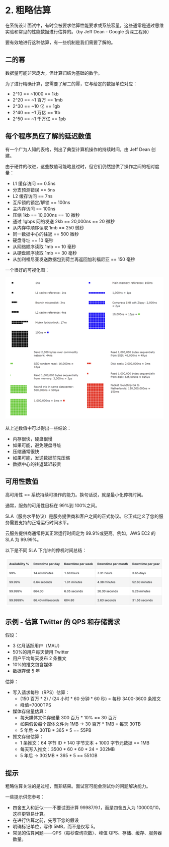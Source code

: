 # 2. 粗略估算

在系统设计面试中，有时会被要求估算性能要求或系统容量，这些通常是通过思维实验和常见的性能数据进行估算的。（by Jeff Dean - Google 资深工程师）

要有效地进行这种估算，有一些机制是我们需要了解的。

## 二的幂

数据量可能非常庞大，但计算归结为基础的数学。

为了进行精确计算，您需要了解二的幂，它与给定的数据单位对应：

- 2^10 == ~1000 == 1kb
- 2^20 == ~1 百万 == 1mb
- 2^30 == ~10 亿 == 1gb
- 2^40 == ~1 万亿 == 1tb
- 2^50 == ~1 千万亿 == 1pb

## 每个程序员应了解的延迟数值

有一个广为人知的表格，列出了典型计算机操作的持续时间，由 Jeff Dean 创建。

由于硬件的改进，这些数值可能略显过时，但它们仍然提供了操作之间的相对度量：

- L1 缓存访问 == 0.5ns
- 分支预测错误 == 5ns
- L2 缓存访问 == 7ns
- 互斥锁的锁定/解锁 == 100ns
- 主内存访问 == 100ns
- 压缩 1kb == 10,000ns == 10 微秒
- 通过 1gbps 网络发送 2kb == 20,000ns == 20 微秒
- 从内存中顺序读取 1mb == 250 微秒
- 同一数据中心的往返 == 500 微秒
- 硬盘寻址 == 10 毫秒
- 从网络顺序读取 1mb == 10 毫秒
- 从硬盘顺序读取 1mb == 30 毫秒
- 从加利福尼亚发送数据包到荷兰再返回加利福尼亚 == 150 毫秒

一个很好的可视化图：

![latency-numbers-visu](../image/system-design-22.png)

从上述数值中可以得出一些结论：

- 内存很快，硬盘很慢
- 如果可能，避免硬盘寻址
- 压缩通常很快
- 如果可能，发送数据前先压缩
- 数据中心的往返延迟较贵

## 可用性数值

高可用性 == 系统持续可操作的能力。换句话说，就是最小化停机时间。

通常，服务的可用性目标在 99%到 100%之间。

SLA（服务水平协议）是服务提供商和客户之间的正式协议。它正式定义了您的服务需要支持的正常运行时间水平。

云服务提供商通常将其正常运行时间定为 99.9%或更高。例如，AWS EC2 的 SLA 为 99.99%。

以下是不同 SLA 下允许的停机时间总结：

![sla-chart](../image/system-design-23.png)

## 示例 - 估算 Twitter 的 QPS 和存储需求

假设：

- 3 亿月活跃用户（MAU）
- 50%的用户每天使用 Twitter
- 用户平均每天发布 2 条推文
- 10%的推文包含媒体
- 数据存储 5 年

估算：

- 写入请求每秒（RPS）估算：
  - (150 百万 \* 2) / (24 小时 \* 60 分钟 \* 60 秒) = 每秒 3400-3600 条推文
  - 峰值=7000TPS
- 媒体存储量估算：
  - 每天媒体文件存储量 300 百万 \* 10% == 30 百万
  - 如果假设每个媒体文件为 1MB -> 30 百万 \* 1MB = 每天 30TB
  - 5 年后 -> 30TB \* 365 \* 5 == 55PB
- 推文存储估算：
  - 1 条推文：64 字节 ID + 140 字节文本 + 1000 字节元数据 == 1MB
  - 每天写入推文：3500 \* 60 \* 60 \* 24 = 302MB
  - 5 年后 -> 302MB \* 365 \* 5 == 551GB

## 提示

粗略估算关注的是过程，而非结果。面试官可能会测试你的问题解决能力。

一些提示供您参考：

- 四舍五入和近似——不要试图计算 99987/9.1，而是四舍五入为 100000/10，这样更容易计算。
- 在进行估算之前，先写下您的假设
- 明确标记单位，写作 5MB，而不是仅写 5。
- 常见的估算问题——QPS（每秒查询次数）、峰值 QPS、存储、缓存、服务器数量。

